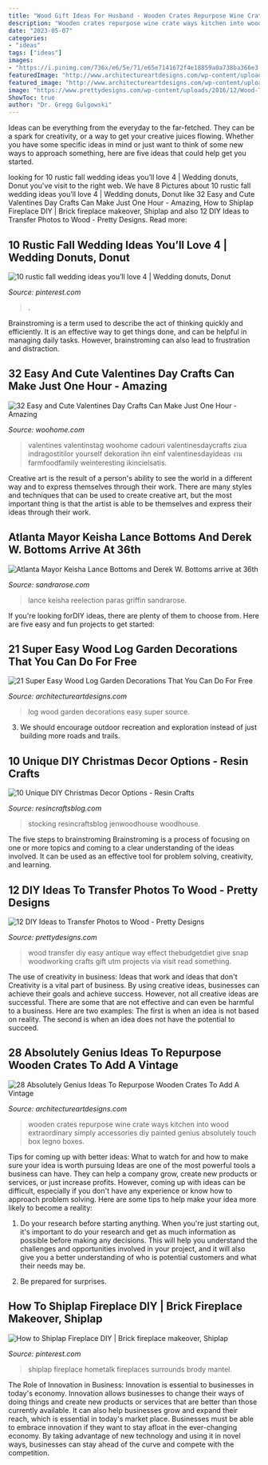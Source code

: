 ```yaml
---
title: "Wood Gift Ideas For Husband - Wooden Crates Repurpose Wine Crate Ways Kitchen Into Wood Extraordinary Simply Accessories Diy Painted Genius Absolutely Touch Box Legno Boxes"
description: "Wooden crates repurpose wine crate ways kitchen into wood extraordinary simply accessories diy painted genius absolutely touch box legno boxes"
date: "2023-05-07"
categories:
- "ideas"
tags: ["ideas"]
images:
- "https://i.pinimg.com/736x/e6/5e/71/e65e7141672f4e18859a0a738ba366e3.jpg"
featuredImage: "http://www.architectureartdesigns.com/wp-content/uploads/2014/12/2211.jpg"
featured_image: "http://www.architectureartdesigns.com/wp-content/uploads/2014/12/2211.jpg"
image: "https://www.prettydesigns.com/wp-content/uploads/2016/12/Wood-Transfer-Pictures.jpg"
ShowToc: true
author: "Dr. Gregg Gulgowski"
---
```



Ideas can be everything from the everyday to the far-fetched. They can be a spark for creativity, or a way to get your creative juices flowing. Whether you have some specific ideas in mind or just want to think of some new ways to approach something, here are five ideas that could help get you started.

	

		
looking for 10 rustic fall wedding ideas you’ll love 4 | Wedding donuts, Donut you've visit to the right web. We have 8 Pictures about 10 rustic fall wedding ideas you’ll love 4 | Wedding donuts, Donut like 32 Easy and Cute Valentines Day Crafts Can Make Just One Hour - Amazing, How to Shiplap Fireplace DIY | Brick fireplace makeover, Shiplap and also 12 DIY Ideas to Transfer Photos to Wood - Pretty Designs. Read more:
		
    
## 10 Rustic Fall Wedding Ideas You’ll Love 4 | Wedding Donuts, Donut

<img loading=lazy src="https://i.pinimg.com/736x/e6/5e/71/e65e7141672f4e18859a0a738ba366e3.jpg" onerror="this.onerror=null;this.src='https://tse3.mm.bing.net/th?id=OIP.JKvwd6j7mqF2ceTEEFiAEAHaLH&amp;pid=15.1';" alt="10 rustic fall wedding ideas you’ll love 4 | Wedding donuts, Donut">

_Source: pinterest.com_

>. 

	

Brainstroming is a term used to describe the act of thinking quickly and efficiently. It is an effective way to get things done, and can be helpful in managing daily tasks. However, brainstroming can also lead to frustration and distraction.

    
## 32 Easy And Cute Valentines Day Crafts Can Make Just One Hour - Amazing

<img loading=lazy src="https://www.woohome.com/wp-content/uploads/2016/02/ValentinesDayCrafts-10.jpg" onerror="this.onerror=null;this.src='https://tse3.mm.bing.net/th?id=OIP.ABZy7k5z7QHvoq_pFVGH2wHaOz&amp;pid=15.1';" alt="32 Easy and Cute Valentines Day Crafts Can Make Just One Hour - Amazing">

_Source: woohome.com_

>valentines valentinstag woohome cadouri valentinesdaycrafts ziua indragostitilor yourself dekoration ihn einf valentinesdayideas งาน farmfoodfamily weinteresting ikincielsatis. 

	

Creative art is the result of a person's ability to see the world in a different way and to express themselves through their work. There are many styles and techniques that can be used to create creative art, but the most important thing is that the artist is able to be themselves and express their ideas through their work.

    
## Atlanta Mayor Keisha Lance Bottoms And Derek W. Bottoms Arrive At 36th

<img loading=lazy src="http://sandrarose.com/wp-content/uploads/2020/01/Keisha-Lance-Bottoms-Derek-W.-Bottoms-GettyImages-650x879.jpg" onerror="this.onerror=null;this.src='https://tse4.mm.bing.net/th?id=OIP.s2lVDdba29zY0yrinIMgigHaKA&amp;pid=15.1';" alt="Atlanta Mayor Keisha Lance Bottoms and Derek W. Bottoms arrive at 36th">

_Source: sandrarose.com_

>lance keisha reelection paras griffin sandrarose. 

	

If you're looking forDIY ideas, there are plenty of them to choose from. Here are five easy and fun projects to get started: 

    
## 21 Super Easy Wood Log Garden Decorations That You Can Do For Free

<img loading=lazy src="http://www.architectureartdesigns.com/wp-content/uploads/2018/03/10-4.jpg" onerror="this.onerror=null;this.src='https://tse2.mm.bing.net/th?id=OIP.D8J5I9cWwWIUXtR6Ome3AgHaJ4&amp;pid=15.1';" alt="21 Super Easy Wood Log Garden Decorations That You Can Do For Free">

_Source: architectureartdesigns.com_

>log wood garden decorations easy super source. 

	

3. We should encourage outdoor recreation and exploration instead of just building more roads and trails.

    
## 10 Unique DIY Christmas Decor Options - Resin Crafts

<img loading=lazy src="http://resincraftsblog.com/wp-content/uploads/2017/11/stocking-holder-box-8-4.jpg" onerror="this.onerror=null;this.src='https://tse1.mm.bing.net/th?id=OIP.pEAu57Jl8SVXJNQsf3cV6wHaLH&amp;pid=15.1';" alt="10 Unique DIY Christmas Decor Options - Resin Crafts">

_Source: resincraftsblog.com_

>stocking resincraftsblog jenwoodhouse woodhouse. 

	

The five steps to brainstroming
Brainstroming is a process of focusing on one or more topics and coming to a clear understanding of the ideas involved. It can be used as an effective tool for problem solving, creativity, and learning.

    
## 12 DIY Ideas To Transfer Photos To Wood - Pretty Designs

<img loading=lazy src="https://www.prettydesigns.com/wp-content/uploads/2016/12/Wood-Transfer-Pictures.jpg" onerror="this.onerror=null;this.src='https://tse1.mm.bing.net/th?id=OIP.rvEkgFoOdAtuC3JHAF2UhwHaLH&amp;pid=15.1';" alt="12 DIY Ideas to Transfer Photos to Wood - Pretty Designs">

_Source: prettydesigns.com_

>wood transfer diy easy antique way effect thebudgetdiet give snap woodworking crafts gift utm projects via visit read something. 

	

The use of creativity in business: Ideas that work and ideas that don't
Creativity is a vital part of business. By using creative ideas, businesses can achieve their goals and achieve success. However, not all creative ideas are successful. There are some that are not effective and can even be harmful to a business. Here are two examples: The first is when an idea is not based on reality. The second is when an idea does not have the potential to succeed.

    
## 28 Absolutely Genius Ideas To Repurpose Wooden Crates To Add A Vintage

<img loading=lazy src="http://www.architectureartdesigns.com/wp-content/uploads/2014/12/2211.jpg" onerror="this.onerror=null;this.src='https://tse1.mm.bing.net/th?id=OIP.BxPHDqPbBfH9mvH3e1FEywHaJ4&amp;pid=15.1';" alt="28 Absolutely Genius Ideas To Repurpose Wooden Crates To Add A Vintage">

_Source: architectureartdesigns.com_

>wooden crates repurpose wine crate ways kitchen into wood extraordinary simply accessories diy painted genius absolutely touch box legno boxes. 

	

Tips for coming up with better ideas: What to watch for and how to make sure your idea is worth pursuing
Ideas are one of the most powerful tools a business can have. They can help a company grow, create new products or services, or just increase profits. However, coming up with ideas can be difficult, especially if you don't have any experience or know how to approach problem solving. Here are some tips to help make your idea more likely to become a reality:
1. Do your research before starting anything. When you're just starting out, it's important to do your research and get as much information as possible before making any decisions. This will help you understand the challenges and opportunities involved in your project, and it will also give you a better understanding of who is potential customers and what their needs may be.

2. Be prepared for surprises.

    
## How To Shiplap Fireplace DIY | Brick Fireplace Makeover, Shiplap

<img loading=lazy src="https://i.pinimg.com/736x/05/33/5e/05335eefc0b460be887a2fdcfacddf2e.jpg" onerror="this.onerror=null;this.src='https://tse3.mm.bing.net/th?id=OIP.3JABSz9_k2ves3fj3ywbDQHaJ4&amp;pid=15.1';" alt="How to Shiplap Fireplace DIY | Brick fireplace makeover, Shiplap">

_Source: pinterest.com_

>shiplap fireplace hometalk fireplaces surrounds brody mantel. 

	

The Role of Innovation in Business:
Innovation is essential to businesses in today's economy. Innovation allows businesses to change their ways of doing things and create new products or services that are better than those currently available. It can also help businesses grow and expand their reach, which is essential in today's market place.
Businesses must be able to embrace innovation if they want to stay afloat in the ever-changing economy. By taking advantage of new technology and using it in novel ways, businesses can stay ahead of the curve and compete with the competition.

